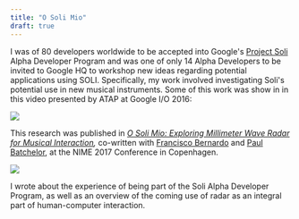 ```yaml
---
title: "O Soli Mio"
draft: true
---
```




I was of 80 developers worldwide to be accepted into Google's [Project Soli](https://atap.google.com/soli/) Alpha Developer Program and was one of only 14 Alpha Developers to be invited to Google HQ to workshop new ideas regarding potential applications using SOLI.  Specifically,  my work involved investigating Soli's potential use in new musical instruments.  Some of this work was show in in this video presented by ATAP at  Google I/O 2016:



[![](http://img.youtube.com/vi/H41A_IWZwZI/0.jpg)](http://www.youtube.com/watch?v=H41A_IWZwZI "")




This research was published in [*O Soli Mio: Exploring Millimeter Wave Radar for Musical Interaction*](http://homes.create.aau.dk/dano/nime17/papers/0054/index.html)*,*  co-written with [Francisco Bernardo](http://frantic0.com/) and [Paul Batchelor](http://paulbatchelor.github.io/), at the NIME 2017 Conference in Copenhagen.



[![](http://img.youtube.com/vi/WGlVzIlJvno/0.jpg)](http://www.youtube.com/watch?v=WGlVzIlJvno "")




I wrote about the experience of being part of the Soli Alpha Developer Program, as well as an overview of the coming use of radar as an integral part of human-computer interaction.
